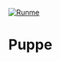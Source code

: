[![Runme](https://runme.io/static/button.svg)](https://runme.io/run?app_id=617312a7-af0e-42c0-9251-bdec899ca544)

# Puppe